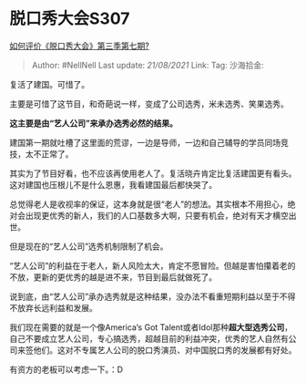 # 脱口秀大会S307
[如何评价《脱口秀大会》第三季第七期?](https://www.zhihu.com/question/418540084/answer/1454558884)

> Author: #NellNell
> Last update: *21/08/2021*
> Link:
> Tag:
> 沙海拾金:

复活了建国。可惜了。

主要是可惜了这节目，和奇葩说一样，变成了公司选秀，米未选秀、笑果选秀。

**这主要是由“艺人公司”来承办选秀必然的结果。**

建国第一期就吐槽了这里面的荒谬，一边是导师，一边和自己辅导的学员同场竞技，太不正常了。

其实为了节目好看，也不应该再使用老人了。复活晓卉肯定比复活建国更有看头。这对建国也压根儿不是什么恩惠，我看建国最后都快哭了。

总觉得老人是收视率的保证，这本身就是很“老人”的想法。其实根本不用担心，绝对会出现更优秀的新人，我们的人口基数多大啊，只要有机会，绝对有天才横空出世。

但是现在的“艺人公司”选秀机制限制了机会。

“艺人公司”的利益在于老人，新人风险太大，肯定不愿冒险。但越是害怕攥着老的不放，更新的更优秀的越是进不来，节目到最后就做死了。

说到底，由“艺人公司”承办选秀就是这种结果，没办法不看重短期利益以至于不得不放弃长远利益和发展。

我们现在需要的就是一个像America‘s Got Talent或者Idol那种**超大型选秀公司**，自己不要成立艺人公司，专心搞选秀，超越目前的利益冲突，优秀的艺人自然有公司来签他们。这对不专属艺人公司的脱口秀演员、对中国脱口秀的发展都有好处。

有资方的老板可以考虑一下。：D
